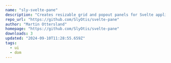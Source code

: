 ```yaml
---
name: "sly-svelte-pane"
description: "Creates resizable grid and popout panels for Svelte applications."
repo_url: "https://github.com/SlyOtis/svelte-pane"
author: "Martin Ottersland"
homepage: "https://github.com/SlyOtis/svelte-pane"
downloads: 3
updated: "2024-09-10T11:28:55.659Z"
tags: 
  - ui
  - dom
---
```

